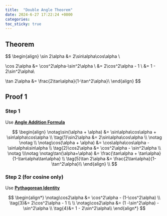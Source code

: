 ```yaml
---
title:  "Double Angle Theorem"
date: 2024-6-27 17:22:24 +0800
categories:
toc_sticky: true
---
```

## Theorem 

$$
\begin{align}
\sin 2\alpha &= 2\sin\alpha\cos\alpha \\

\cos 2\alpha &= \cos^2\alpha-\sin^2\alpha \\
&= 2\cos^2\alpha - 1 \\ 
&= 1 - 2\sin^2\alpha\\

\tan 2\alpha &= \frac{2\tan\alpha}{1-\tan^2\alpha}\\
\end{align}
$$

## Proof 1

### Step 1
Use [**Angle Addition Formula**](../angle_addition)

$$
\begin{align}
\notag\sin(\alpha + \alpha) &= \sin\alpha\cos\alpha + \sin\alpha\cos\alpha \\
\tag{1}\sin2\alpha &= 2\sin\alpha\cos\alpha \\
\notag
\notag \\
\notag\cos(\alpha + \alpha) &= \cos\alpha\cos\alpha - \sin\alpha\sin\alpha \\
\tag{2}\cos2\alpha &= \cos^2\alpha - \sin^2\alpha \\
\notag
\\\notag
\notag\tan(\alpha+\alpha) &= \frac{\tan\alpha + \tan\alpha}{1-\tan\alpha\tan\alpha} \\
\tag{5}\tan 2\alpha &= \frac{2\tan\alpha}{1-\tan^2\alpha}\\
\end{align}
\\
$$

### Step 2 (for cosine only)
Use [**Pythagorean Identity**](../pythogorean_identity)

$$
\begin{align*}
\notag\cos2\alpha &= \cos^2\alpha - (1-\cos^2\alpha) \\
\tag{3}&= 2\cos^2\alpha - 1 \\ 
\\
\notag\cos2\alpha &= (1 -\sin^2\alpha) - \sin^2\alpha \\
\tag{4}&= 1 - 2\sin^2\alpha\\
\end{align*}
$$

